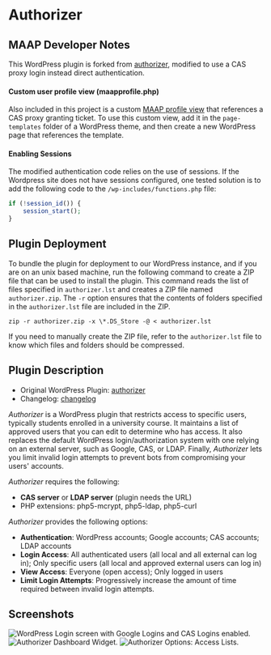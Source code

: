 # Authorizer

## MAAP Developer Notes

This WordPress plugin is forked from [authorizer](https://wordpress.org/plugins/authorizer/), modified to use a CAS proxy login instead direct authentication.

#### Custom user profile view (maapprofile.php)

Also included in this project is a custom [MAAP profile view](maapprofile.php) that references a CAS proxy granting ticket. To use this custom view, add it in the `page-templates` folder of a WordPress theme, and then create a new WordPress page that references the template. 

#### Enabling Sessions

The modified authentication code relies on the use of sessions. If the Wordpress site does not have sessions configured, one tested solution is to add the following code to the `/wp-includes/functions.php` file:

```php
if (!session_id()) {
    session_start();
}
```

## Plugin Deployment

To bundle the plugin for deployment to our WordPress instance, and if you are on an unix based machine, run the following command to create a ZIP file that can be used to install the plugin. This command reads the list of files specified in `authorizer.lst` and creates a ZIP file named `authorizer.zip`. The `-r` option ensures that the contents of folders specified in the `authorizer.lst` file are included in the ZIP.

```
zip -r authorizer.zip -x \*.DS_Store -@ < authorizer.lst
```

If you need to manually create the ZIP file, refer to the `authorizer.lst` file to know which files and folders should be compressed.


## Plugin Description

* Original WordPress Plugin: [authorizer](https://wordpress.org/plugins/authorizer/)
* Changelog: [changelog](https://github.com/uhm-coe/authorizer/blob/master/readme.txt)

*Authorizer* is a WordPress plugin that restricts access to specific users, typically students enrolled in a university course. It maintains a list of approved users that you can edit to determine who has access. It also replaces the default WordPress login/authorization system with one relying on an external server, such as Google, CAS, or LDAP. Finally, *Authorizer* lets you limit invalid login attempts to prevent bots from compromising your users' accounts.

*Authorizer* requires the following:

* **CAS server** or **LDAP server** (plugin needs the URL)
* PHP extensions: php5-mcrypt, php5-ldap, php5-curl

*Authorizer* provides the following options:

* **Authentication**: WordPress accounts; Google accounts; CAS accounts; LDAP accounts
* **Login Access**: All authenticated users (all local and all external can log in); Only specific users (all local and approved external users can log in)
* **View Access**: Everyone (open access); Only logged in users
* **Limit Login Attempts**: Progressively increase the amount of time required between invalid login attempts.

## Screenshots

![](assets/screenshot-1.png?raw=true "WordPress Login screen with Google Logins and CAS Logins enabled.")
![](assets/screenshot-2.png?raw=true "Authorizer Dashboard Widget.")
![](assets/screenshot-3.png?raw=true "Authorizer Options: Access Lists.")

[wp]: https://wordpress.org/plugins/authorizer/
[changelog]: https://github.com/uhm-coe/authorizer/blob/master/readme.txt

